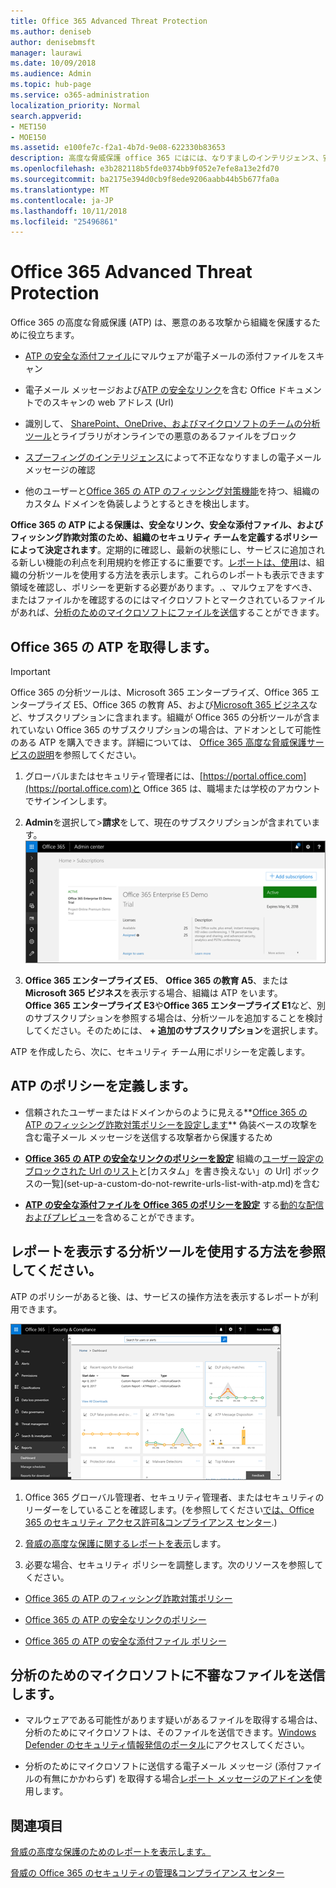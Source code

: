 ```yaml
---
title: Office 365 Advanced Threat Protection
ms.author: deniseb
author: denisebmsft
manager: laurawi
ms.date: 10/09/2018
ms.audience: Admin
ms.topic: hub-page
ms.service: o365-administration
localization_priority: Normal
search.appverid:
- MET150
- MOE150
ms.assetid: e100fe7c-f2a1-4b7d-9e08-622330b83653
description: 高度な脅威保護 office 365 にはには、なりすましのインテリジェンス、安全なリンク、安全な添付ファイル、および高度なフィッシング対策機能が含まれています。脅威の高度な保護も拡張されている SharePoint のオンライン、OneDrive 内のファイルにビジネス、およびマイクロソフトのチームです。
ms.openlocfilehash: e3b282118b5fde0374bb9f052e7efe8a13e2fd70
ms.sourcegitcommit: ba2175e394d0cb9f8ede9206aabb44b5b677fa0a
ms.translationtype: MT
ms.contentlocale: ja-JP
ms.lasthandoff: 10/11/2018
ms.locfileid: "25496861"
---
```

# <a name="office-365-advanced-threat-protection"></a>Office 365 Advanced Threat Protection

Office 365 の高度な脅威保護 (ATP) は、悪意のある攻撃から組織を保護するために役立ちます。
  
- [ATP の安全な添付ファイル](atp-safe-attachments.md)にマルウェアが電子メールの添付ファイルをスキャン
    
- 電子メール メッセージおよび[ATP の安全なリンク](atp-safe-links.md)を含む Office ドキュメントでのスキャンの web アドレス (Url)
    
- 識別して、 [SharePoint、OneDrive、およびマイクロソフトのチームの分析ツール](atp-for-spo-odb-and-teams.md)とライブラリがオンラインでの悪意のあるファイルをブロック
    
- [スプーフィングのインテリジェンス](learn-about-spoof-intelligence.md)によって不正ななりすましの電子メール メッセージの確認
    
- 他のユーザーと[Office 365 の ATP のフィッシング対策機能](atp-anti-phishing.md)を持つ、組織のカスタム ドメインを偽装しようとするときを検出します。
    
**Office 365 の ATP による保護は、安全なリンク、安全な添付ファイル、およびフィッシング詐欺対策のため、組織のセキュリティ チームを定義するポリシーによって決定されます**。定期的に確認し、最新の状態にし、サービスに追加される新しい機能の利点を利用規約を修正するに重要です。[レポートは、使用](view-reports-for-atp.md)は、組織の分析ツールを使用する方法を表示します。これらのレポートも表示できます領域を確認し、ポリシーを更新する必要があります。.、マルウェアをすべき、またはファイルかを確認するのにはマイクロソフトとマークされているファイルがあれば、[分析のためのマイクロソフトにファイルを送信](#submit-a-suspicious-file-to-microsoft-for-analysis)することができます。
      
## <a name="get-office-365-atp"></a>Office 365 の ATP を取得します。

> [!IMPORTANT]
> Office 365 の分析ツールは、Microsoft 365 エンタープライズ、Office 365 エンタープライズ E5、Office 365 の教育 A5、および[Microsoft 365 ビジネス](https://support.office.com/article/c123694a-1efb-459e-a8d5-2187975373dc)など、サブスクリプションに含まれます。組織が Office 365 の分析ツールが含まれていない Office 365 のサブスクリプションの場合は、アドオンとして可能性のある ATP を購入できます。詳細については、 [Office 365 高度な脅威保護サービスの説明](https://technet.microsoft.com/library/exchange-online-advanced-threat-protection-service-description.aspx)を参照してください。 

1. グローバルまたはセキュリティ管理者には、[https://portal.office.com](https://portal.office.com)と Office 365 は、職場または学校のアカウントでサインインします。 
    
2. **Admin**を選択して\>**請求**をして、現在のサブスクリプションが含まれています。 <br/>![管理者にして、グローバル管理者としてサインイン portal.office.com\>請求](media/18a3546c-bd1f-4f49-82ec-0184909b42c2.png)
  
3. **Office 365 エンタープライズ E5**、 **Office 365 の教育 A5**、または**Microsoft 365 ビジネス**を表示する場合、組織は ATP をいます。 <br/>**Office 365 エンタープライズ E3**や**Office 365 エンタープライズ E1**など、別のサブスクリプションを参照する場合は、分析ツールを追加することを検討してください。そのためには、 **+ 追加のサブスクリプション**を選択します。
    
ATP を作成したら、次に、セキュリティ チーム用にポリシーを定義します。 
  
## <a name="define-policies-for-atp"></a>ATP のポリシーを定義します。

- 信頼されたユーザーまたはドメインからのように見える**[Office 365 の ATP のフィッシング詐欺対策ポリシーを設定します](set-up-anti-phishing-policies.md)** 偽装ベースの攻撃を含む電子メール メッセージを送信する攻撃者から保護するため 

- **[Office 365 の ATP の安全なリンクのポリシーを設定](set-up-atp-safe-links-policies.md)** 組織の[ユーザー設定のブロックされた Url のリスト](set-up-a-custom-blocked-urls-list-wtih-atp.md)と[カスタム」を書き換えない」の Url] ボックスの一覧](set-up-a-custom-do-not-rewrite-urls-list-with-atp.md)を含む
    
- **[ATP の安全な添付ファイルを Office 365 のポリシーを設定](set-up-atp-safe-attachments-policies.md)** する[動的な配信およびプレビュー](dynamic-delivery-and-previewing.md)を含めることができます。
  
## <a name="see-how-atp-is-working-by-viewing-reports"></a>レポートを表示する分析ツールを使用する方法を参照してください。

ATP のポリシーがあると後、は、サービスの操作方法を表示するレポートが利用できます。

[![セキュリティ&amp;コンプライアンス センターのダッシュ ボードを使用して、脅威の高度な保護が作業しているを確認できます](media/6b213d34-adbb-44af-8549-be9a7e2db087.png)](view-reports-for-atp.md)
  
1. Office 365 グローバル管理者、セキュリティ管理者、またはセキュリティのリーダーをしていることを確認します。(を参照してください[では、Office 365 のセキュリティ アクセス許可&amp;コンプライアンス センター](permissions-in-the-security-and-compliance-center.md).)
    
2. [脅威の高度な保護に関するレポートを表示](view-reports-for-atp.md)します。
    
3. 必要な場合、セキュリティ ポリシーを調整します。次のリソースを参照してください。

  - [Office 365 の ATP のフィッシング詐欺対策ポリシー](set-up-anti-phishing-policies.md)
    
  - [Office 365 の ATP の安全なリンクのポリシー](set-up-atp-safe-links-policies.md)
    
  - [Office 365 の ATP の安全な添付ファイル ポリシー](set-up-atp-safe-attachments-policies.md)
    
    
## <a name="submit-a-suspicious-file-to-microsoft-for-analysis"></a>分析のためのマイクロソフトに不審なファイルを送信します。

- マルウェアである可能性があります疑いがあるファイルを取得する場合は、分析のためにマイクロソフトは、そのファイルを送信できます。[Windows Defender のセキュリティ情報発信のポータル](https://go.microsoft.com/fwlink/?linkid=857185)にアクセスしてください。

- 分析のためにマイクロソフトに送信する電子メール メッセージ (添付ファイルの有無にかかわらず) を取得する場合[レポート メッセージのアドインを](enable-the-report-message-add-in.md)使用します。 
  
## <a name="related-topics"></a>関連項目

[脅威の高度な保護のためのレポートを表示します。](view-reports-for-atp.md)
  
[脅威の Office 365 のセキュリティの管理&amp;コンプライアンス センター](threat-management.md)
  

